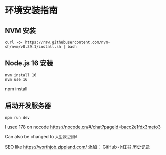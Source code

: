 # 环境安装指南
## NVM 安装
``` 
curl -o- https://raw.githubusercontent.com/nvm-sh/nvm/v0.39.1/install.sh | bash
```
## Node.js 16 安装
```
nvm install 16
nvm use 16
```

npm install

## 启动开发服务器
```
npm run dev
```

I used 178 on nocode
https://nocode.cn/#/chat?pageId=bacc2e1fdx3meto3

Can also be changed to `人生做过划掉`

SEO like https://worthjob.zippland.com/
添加： GitHub 小红书 历史记录